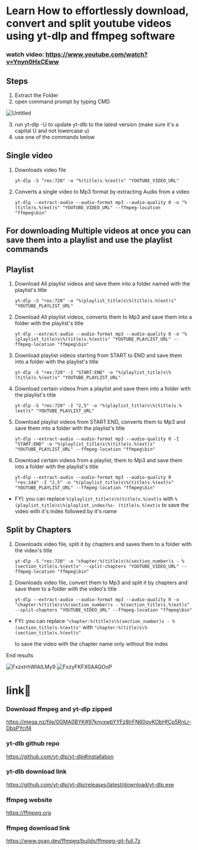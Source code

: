 # Learn How to effortlessly download, convert and split youtube videos using yt-dlp and ffmpeg software
### watch video:  https://www.youtube.com/watch?v=Ynyn0HxCEww

## Steps
1. Extract the Folder
2. open command prompt by typing CMD

![Untitled](https://github.com/ahmadghoniem/yt-dlp-guide/assets/60299751/5bbbe872-4627-4bc9-8a30-5c5e713b57f1)

3. run yt-dlp -U to update yt-dlb to the latest version (make sure it's a capital U and not lowercase u)
4. use one of the commands below 

## Single video

1. Downloads video file

   `yt-dlp -S "res:720" -o "%(title)s.%(ext)s" "YOUTUBE_VIDEO_URL"`

2. Converts a single video to Mp3 format by extracting Audio from a video

   `yt-dlp --extract-audio --audio-format mp3 --audio-quality 0 -o "%(title)s.%(ext)s" "YOUTUBE_VIDEO_URL" --ffmpeg-location "ffmpeg\bin"`

## For downloading Multiple videos at once you can save them into a playlist and use the playlist commands

## Playlist

1. Download All playlist videos and save them into a folder named with the playlist's title

   `yt-dlp -S "res:720" -o "%(playlist_title)s\%(title)s.%(ext)s" "YOUTUBE_PLAYLIST_URL"`

2. Download All playlist videos, converts them to Mp3 and save them into a folder with the playlist's title

   `yt-dlp --extract-audio --audio-format mp3 --audio-quality 0 -o "%(playlist_title)s\%(title)s.%(ext)s" "YOUTUBE_PLAYLIST_URL" --ffmpeg-location "ffmpeg\bin"`

3. Download playlist videos starting from START to END and save them into a folder with the playlist's title

   `yt-dlp -S "res:720" -I "START:END" -o "%(playlist_title)s\%(title)s.%(ext)s" "YOUTUBE_PLAYLIST_URL"`

4. Download certain videos from a playlist and save them into a folder with the playlist's title

   `yt-dlp -S "res:720" -I "2,5" -o "%(playlist_title)s\%(title)s.%(ext)s" "YOUTUBE_PLAYLIST_URL"`

5. Download playlist videos from START:END, converts them to Mp3 and save them into a folder with the playlist's title

   `yt-dlp --extract-audio --audio-format mp3 --audio-quality 0 -I "START:END" -o "%(playlist_title)s\%(title)s.%(ext)s" "YOUTUBE_PLAYLIST_URL" --ffmpeg-location "ffmpeg\bin"`

6. Download certain videos from a playlist, them to Mp3 and save them into a folder with the playlist's title

   `yt-dlp --extract-audio --audio-format mp3 --audio-quality 0 "res:144" -I "2,5" -o "%(playlist_title)s\%(title)s.%(ext)s" "YOUTUBE_PLAYLIST_URL" --ffmpeg-location "ffmpeg\bin"`


- FYI: you can replace `%(playlist_title)s\%(title)s.%(ext)s` with `%(playlist_title)s\%(playlist_index)%s- (title)s.%(ext)s`
  to save the video with it's index followed by it's name

## Split by Chapters

1. Downloads video file, split it by chapters and saves them to a folder with the video's title

   `yt-dlp -S "res:720" -o "chapter:%(title)s\%(section_number)s - %(section_title)s.%(ext)s" --split-chapters "YOUTUBE_VIDEO_URL" --ffmpeg-location "ffmpeg\bin"`
2. Downloads video file, convert them to Mp3 and split it by chapters and save them to a folder with the video's title

   `yt-dlp --extract-audio --audio-format mp3 --audio-quality 0 -o "chapter:%(title)s\%(section_number)s - %(section_title)s.%(ext)s" --split-chapters "YOUTUBE_VIDEO_URL" --ffmpeg-location "ffmpeg\bin"`
- FYI: you can replace `"chapter:%(title)s\%(section_number)s - %(section_title)s.%(ext)s"` with `"chapter:%(title)s\%(section_title)s.%(ext)s"`

  to save the video with the chapter name only without the index

End results 
 
![FxzxtrhWIAILMy9](https://github.com/ahmadghoniem/yt-dlp-guide/assets/60299751/015f0deb-7dbc-4707-9e78-3d87cd60d12d)
![FxzyFKFX0AAQOoP](https://github.com/ahmadghoniem/yt-dlp-guide/assets/60299751/237a15d7-00c1-4e70-9360-f6d4279134e7)


# link🔗

### Download ffmpeg and yt-dlp zipped
https://mega.nz/file/0GMA0BYK#97knvxwbYYFz8IrFN60qyKObHfCp5RnLr-DbsPYcjf4

### yt-dlb github repo

https://github.com/yt-dlp/yt-dlp#installation

### yt-dlb download link

https://github.com/yt-dlp/yt-dlp/releases/latest/download/yt-dlp.exe

### ffmpeg website

https://ffmpeg.org

### ffmpeg download link

https://www.gyan.dev/ffmpeg/builds/ffmpeg-git-full.7z


